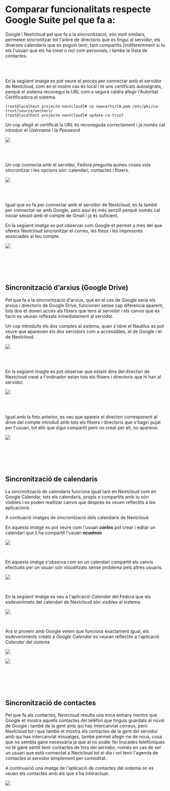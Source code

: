 # Comparar funcionalitats respecte Google Suite pel que fa a:

Google i Nextcloud pel que fa a la sincronització, són molt similars, permeten sincronitzar tot l'arbre de directoris que es tingui al servidor, els diversos calendaris que es puguin tenir, tant compartits (indiferentment si tu ets l'usuari que els ha creat o no) com personals, i també la llista de contactes.

</br></br>

En la següent imatge es pot veure el procés per connectar amb el servidor de Nextcloud, com en el nostre cas és local i té uns certificats autosignats, perquè el sistema reconegui la URL com a segura caldra afegir l'Autoritat Certificadora al sistema.

~~~
[root@localhost projecte-nextcloud]# cp newcerts/CA.pem /etc/pki/ca-trust/source/anchors/
[root@localhost projecte-nextcloud]# update-ca-trust
~~~

Un cop afegit el certificat la URL és reconeguda correctament i ja només cal introduir el *Username* i la *Password*

![](imatges/afegir_compte.png)

</br></br>

Un cop connecta amb el servidor, Fedora pregunta quines coses vols sincronitzar i les opcions són: calendari, contactes i fitxers.

![](imatges/que_linkejar_nc.png)

</br></br>

Igual que es fa per connectar amb el servidor de Nextcloud, es fa també per connectar-se amb Google, però aquí és més senzill perquè només cal iniciar sessió amb el compte de Gmail i ja és suficient.

En la següent imatge es pot observar com Google et permet a més del que ofereix Nextcloud sincronitzar el correu, les fotos i les impresores associades al teu compte.

![](imatges/que_linkejar_google.png)

</br></br></br></br>

## Sincronització d’arxius (Google Drive)

Pel que fa a la sincronització d'arxius, que en el cas de Google seria els arxius i directoris de Google Drive, funcionen sense cap diferencia aparent, tots dos et donen accés als fitxers que tens al servidor i els canvis que es facin es veuran reflexats inmediatament al servidor.

Un cop introduits els dos comptes al sistema, quan s'obre el Nautilus es pot veure que apareixen els dos servidors com a accessibles, el de Google i el de Nextcloud.

![](imatges/servidors_on_accedir.png)

</br></br>

En la següent imagte es pot observar que estant dins del directori de Nextcloud creat a l'ordinador estan tots els fitxers i directoris que hi han al servidor.

![](imatges/sync_files_nc.png)

</br></br>

Igual amb la foto anterior, es veu que apareix el directori corresponent al drive del compte introduit amb tots els fitxers i directoris que s'hagin pujat per l'usuari, tot allò que sigui compartit però no creat per ell, no apareixe.

![](imatges/sync_files_drive.png)

</br></br></br></br>

## Sincronització de calendaris

La sincronització de calendaris funciona igual tant en Nextcloud com en Google Calendar, tots els calendaris, propis o compartits amb tu són visibles i es poden realitzar canvis que després es veuen reflectits a les aplicacions.

A contiuació imatges de sincronització dels calendaris de Nextcloud.

En aquesta imatge es pot veure com l'usuari ***carles*** pot crear i editar un calendari que li ha compartit l'usuari ***ncadmin***

![](imatges/calendari_prova_carles.png)

</br>

En aquesta imatge s'observa com en un calendari compartit els canvis efectuats per un usuari són visualitzats sense problema pels altres usuaris.

![](imatges/calendari_prova_ncadmin.png)

</br>

En la següent imatge es veu a l'aplicació *Calendar* del Fedora que els esdevenimets del calendari de Nextcloud són visibles al sistema.

![](imatges/calendari_nc.png)

</br>

Ara si provem amb Google veiem que funciona exactament igual, els esdeveniments creats a *Google Calendar* es veuran reflectits a l'aplicació *Calendar* del sistema

![](imatges/calendari_google.png)

![](imatges/calendari_google_sync.png)

</br></br></br></br>

## Sincronització de contactes

Pel que fa als contactes, Nextcloud resulta una mica extrany mentre que Google et mostra aquells contactes del telèfon que tinguis guardats al núvol de Google i també de la gent amb qui has intercanviat correus, però Nextcloud tot i que també et mostra els contactes de la gent del servidor amb qui has intercanviat missatges, també permet afegir-ne de nous, cosa que no sembla gaire necessària ja que al no poder fer trucades telefòniques no té gaire sentit tenir contactes de fora del servidor, només en cas de ser un usuari que està connectat a Nextcloud tot el dia i vol tenir l'agenda de contactes al servidor simplement per comoditat.

A continuació una imatge de l'aplicació de contactes del sistema on es veuen els contactes amb els que s'ha interactuat.

![](imatges/contactes_nc.png)



























